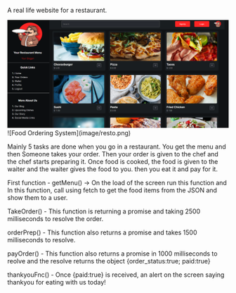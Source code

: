 A real life website for a restaurant.

<img src="image/resto.png" alt="resto">
![Food Ordering System](image/resto.png)

Mainly 5 tasks are done when you go in a restaurant. You get the menu and then Someone takes your order. Then your order is given to the chef and the chef starts preparing it. Once food is cooked, the food is given to the waiter and the waiter gives the food to you. then you eat it and pay for it.

First function - getMenu() -> On the load of the screen run this function and In this function, call using fetch to get the food items from the JSON and show them to a user.

TakeOrder() - This function is returning a promise and taking 2500 milliseconds to resolve the order. 

orderPrep() - This function also returns a promise and takes 1500 milliseconds to resolve.

payOrder() - This function also returns a promise in 1000 milliseconds to reolve and the resolve returns the object {order_status:true; paid:true}

thankyouFnc() - Once {paid:true} is received, an alert on the screen saying thankyou for eating with us today!